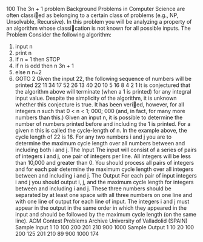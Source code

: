 100 The 3n + 1 problem
Background
Problems in Computer Science are often classied as belonging to a certain class of problems (e.g.,
NP, Unsolvable, Recursive). In this problem you will be analyzing a property of an algorithm whose
classication is not known for all possible inputs.
The Problem
Consider the following algorithm:
1. input n
2. print n
3. if n = 1 then STOP
4. if n is odd then n
3n + 1
5. else n
n=2
6. GOTO 2
Given the input 22, the following sequence of numbers will be printed
22 11 34 17 52 26 13 40 20 10 5 16 8 4 2 1
It is conjectured that the algorithm above will terminate (when a 1 is printed) for any integral input
value. Despite the simplicity of the algorithm, it is unknown whether this conjecture is true. It has been
veried, however, for all integers n such that 0 < n < 1; 000; 000 (and, in fact, for many more numbers
than this.)
Given an input n, it is possible to determine the number of numbers printed before and including
the 1 is printed. For a given n this is called the cycle-length of n. In the example above, the cycle length
of 22 is 16.
For any two numbers i and j you are to determine the maximum cycle length over all numbers
between and including both i and j.
The Input
The input will consist of a series of pairs of integers i and j, one pair of integers per line. All integers
will be less than 10,000 and greater than 0.
You should process all pairs of integers and for each pair determine the maximum cycle length over
all integers between and including i and j.
The Output
For each pair of input integers i and j you should output i, j, and the maximum cycle length for integers
between and including i and j. These three numbers should be separated by at least one space with all
three numbers on one line and with one line of output for each line of input. The integers i and j must
appear in the output in the same order in which they appeared in the input and should be followed by
the maximum cycle length (on the same line).
ACM Contest Problems Archive University of Valladolid (SPAIN)
Sample Input
1 10
100 200
201 210
900 1000
Sample Output
1 10 20
100 200 125
201 210 89
900 1000 174
